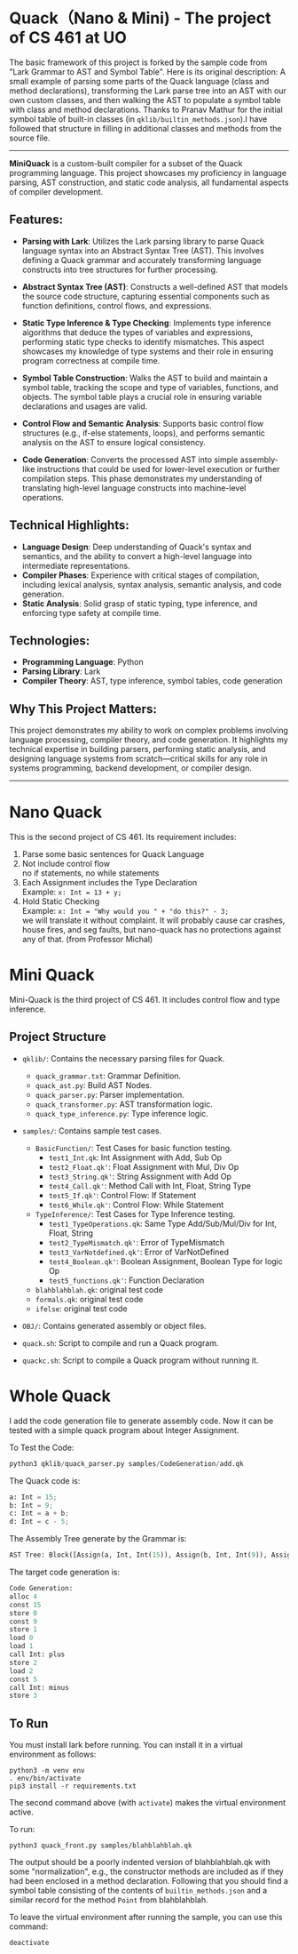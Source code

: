 # Quack（Nano & Mini) - The project of CS 461 at UO
The basic framework of this project is forked by the sample code from "Lark Grammar to AST and Symbol Table". Here is its original description: A small example of parsing some parts of the Quack language (class and method declarations), transforming the Lark parse tree into an AST with our own custom classes, and then walking the AST to populate a symbol table with class and method declarations. Thanks to Pranav Mathur for the initial symbol table of built-in classes (in `qklib/builtin_methods.json`).I have followed that structure in filling in additional classes and methods from the source file. 

---

**MiniQuack** is a custom-built compiler for a subset of the Quack programming language. This project showcases my proficiency in language parsing, AST construction, and static code analysis, all fundamental aspects of compiler development.

## Features:
- **Parsing with Lark**: Utilizes the Lark parsing library to parse Quack language syntax into an Abstract Syntax Tree (AST). This involves defining a Quack grammar and accurately transforming language constructs into tree structures for further processing.
  
- **Abstract Syntax Tree (AST)**: Constructs a well-defined AST that models the source code structure, capturing essential components such as function definitions, control flows, and expressions.

- **Static Type Inference & Type Checking**: Implements type inference algorithms that deduce the types of variables and expressions, performing static type checks to identify mismatches. This aspect showcases my knowledge of type systems and their role in ensuring program correctness at compile time.

- **Symbol Table Construction**: Walks the AST to build and maintain a symbol table, tracking the scope and type of variables, functions, and objects. The symbol table plays a crucial role in ensuring variable declarations and usages are valid.

- **Control Flow and Semantic Analysis**: Supports basic control flow structures (e.g., if-else statements, loops), and performs semantic analysis on the AST to ensure logical consistency.

- **Code Generation**: Converts the processed AST into simple assembly-like instructions that could be used for lower-level execution or further compilation steps. This phase demonstrates my understanding of translating high-level language constructs into machine-level operations.

## Technical Highlights:
- **Language Design**: Deep understanding of Quack's syntax and semantics, and the ability to convert a high-level language into intermediate representations.
- **Compiler Phases**: Experience with critical stages of compilation, including lexical analysis, syntax analysis, semantic analysis, and code generation.
- **Static Analysis**: Solid grasp of static typing, type inference, and enforcing type safety at compile time.

## Technologies:
- **Programming Language**: Python
- **Parsing Library**: Lark
- **Compiler Theory**: AST, type inference, symbol tables, code generation

## Why This Project Matters:
This project demonstrates my ability to work on complex problems involving language processing, compiler theory, and code generation. It highlights my technical expertise in building parsers, performing static analysis, and designing language systems from scratch—critical skills for any role in systems programming, backend development, or compiler design.

---

# Nano Quack
This is the second project of CS 461. Its requirement includes:  
1. Parse some basic sentences for Quack Language  
2. Not include control flow  
   no if statements, no while statements  
3. Each Assignment includes the Type Declaration   
   Example: `x: Int = 13 + y;`  
4. Hold Static Checking  
   Example: `x: Int = "Why would you " + "do this?" - 3;`  
   we will translate it without complaint.  It will probably cause car crashes, house fires, and seg   faults, but nano-quack has no protections against any of that. (from Professor Michal)  

# Mini Quack
Mini-Quack is the third project of CS 461. It includes control flow and type inference.

## Project Structure

- `qklib/`: Contains the necessary parsing files for Quack.
  - `quack_grammar.txt`: Grammar Definition.
  - `quack_ast.py`: Build AST Nodes.
  - `quack_parser.py`: Parser implementation.
  - `quack_transformer.py`: AST transformation logic.
  - `quack_type_inference.py`: Type inference logic.
      
- `samples/`: Contains sample test cases.
   - `BasicFunction/`: Test Cases for basic function testing.
      - `test1_Int.qk`: Int Assignment with Add, Sub Op
      - `test2_Float.qk'`: Float Assignment with Mul, Div Op
      - `test3_String.qk'`: String Assignment with Add Op
      - `test4_Call.qk'`: Method Call with Int, Float, String Type
      - `test5_If.qk'`: Control Flow: If Statement
      - `test6_While.qk'`: Control Flow: While Statement
   - `TypeInference/`: Test Cases for Type Inference testing.
      - `test1_TypeOperations.qk`: Same Type Add/Sub/Mul/Div for Int, Float, String
      - `test2_TypeMismatch.qk'`: Error of TypeMismatch
      - `test3_VarNotdefined.qk'`: Error of VarNotDefined
      - `test4_Boolean.qk'`: Boolean Assignment, Boolean Type for logic Op
      - `test5_functions.qk'`: Function Declaration
   - `blahblahblah.qk`: original test code
   - `formals.qk`: original test code
   - `ifelse`: original test code
  
- `OBJ/`: Contains generated assembly or object files.
- `quack.sh`: Script to compile and run a Quack program.
- `quackc.sh`: Script to compile a Quack program without running it.

# Whole Quack
I add the code generation file to generate assembly code.
Now it can be tested with a simple quack program about Integer Assignment.

To Test the Code:
```python
python3 qklib/quack_parser.py samples/CodeGeneration/add.qk
```

The Quack code is:
```python
a: Int = 15;
b: Int = 9;
c: Int = a + b;
d: Int = c - 5;
```

The Assembly Tree generate by the Grammar is:
```python
AST Tree: Block([Assign(a, Int, Int(15)), Assign(b, Int, Int(9)), Assign(c, Int, Add(Var(a), Var(b))), Assign(d, Int, Sub(Var(c), Int(5)))])
```

The target code generation is:
```python
Code Generation: 
alloc 4
const 15
store 0
const 9
store 1
load 0
load 1
call Int: plus
store 2
load 2
const 5
call Int: minus
store 3
```


## To Run

You must install lark before running. 
You can install it in a virtual 
environment as follows:
```shell
python3 -m venv env
. env/bin/activate
pip3 install -r requirements.txt
```

The second command above (with `activate`)
makes the virtual environment active. 

To run: 
```shell
python3 quack_front.py samples/blahblahblah.qk
```
The output should be a poorly indented
version of blahblahblah.qk with some 
"normalization", e.g., the constructor
methods are included as if they had been
enclosed in a method declaration.  Following
that you should find a symbol table
consisting of the contents of 
`builtin_methods.json` and a similar
record for the method `Point` from 
blahblahblah.  

To leave the virtual environment after
running the sample, you can use this 
command: 

```shell
deactivate
```
